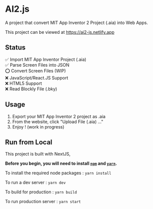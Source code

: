 # AI2.js

A project that convert MIT App Inventor 2 Project (.aia) into Web Apps.

This project can be viewed at https://ai2-js.netlify.app

## Status
✅ Import MIT App Inventor Project (.aia)   
✅ Parse Screen Files into JSON  
⭕️ Convert Screen Files (WIP)  
❌ JavaScript/React.JS Support  
❌ HTML5 Support  
❌ Read Blockly File (.bky)

## Usage

1. Export your MIT App Inventor 2 project as .aia
2. From the website, click "Upload File (.aia) ..."
3. Enjoy ! (work in progress)

## Run from Local

This project is built with NextJS,

**Before you begin, you will need to install [`npm`](https://nodejs.org/en/download/) and [`yarn`](https://yarnpkg.com/en/docs/install).**

To install the required node packages :
`yarn install`

To run a dev server :
`yarn dev`

To build for production :
`yarn build`

To run production server :
`yarn start`
